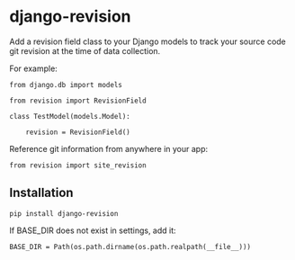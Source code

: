 # django-revision

Add a revision field class to your Django models to track your source code git revision at the time of data collection.

For example:

    from django.db import models
    
    from revision import RevisionField
    
    class TestModel(models.Model):

        revision = RevisionField()

Reference git information from anywhere in your app:

    from revision import site_revision

Installation
------------

    pip install django-revision
    
If BASE_DIR does not exist in settings, add it:

    BASE_DIR = Path(os.path.dirname(os.path.realpath(__file__)))

